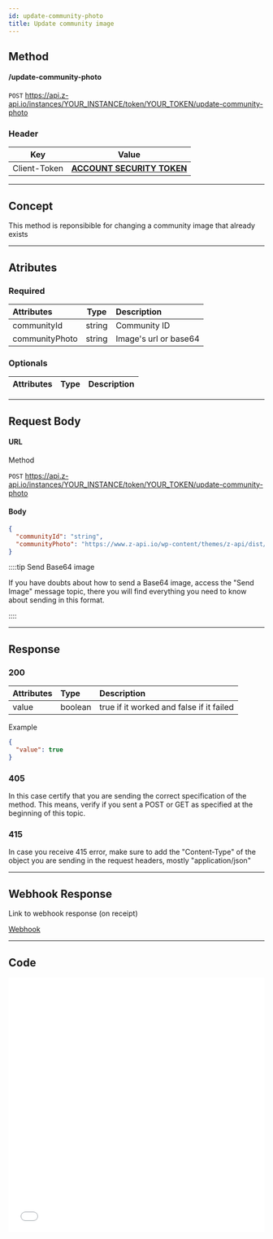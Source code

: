 ```yaml
---
id: update-community-photo
title: Update community image 
---
```


## Method 

#### /update-community-photo

`POST` https://api.z-api.io/instances/YOUR_INSTANCE/token/YOUR_TOKEN/update-community-photo

### Header

|      Key       |            Value            |
| :------------: |     :-----------------:     |
|  Client-Token  | **[ACCOUNT SECURITY TOKEN](../security/client-token)** |

---

## Concept 

This method is reponsibible for changing a community image that already exists

---

## Atributes

### Required

| Attributes    |  Type  | Description           |
| :------------ | :----: |:----------------------|
| communityId   | string | Community ID          |
| communityPhoto| string | Image's url or base64 |

### Optionals 

| Attributes| Type | Description|
| :-------- | :--: | :-------- |

---

## Request Body

#### URL

Method

`POST` https://api.z-api.io/instances/YOUR_INSTANCE/token/YOUR_TOKEN/update-community-photo

#### Body

```json
{
  "communityId": "string",
  "communityPhoto": "https://www.z-api.io/wp-content/themes/z-api/dist/images/logo.svg"
}
```

::::tip Send Base64 image 

If you have doubts about how to send a Base64 image, access the "Send Image" message topic, there you will find everything you need to know about sending in this format.

::::

---

## Response

### 200

| Attributes| Type    | Description                                         |
| :-------- | :------ | :-------------------------------------------------- |
| value     | boolean | true if it worked and false if it failed |

Example

```json
{
  "value": true
}
```

### 405

In this case certify that you are sending the correct specification of the method. This means, verify if you sent a POST or GET as specified at the beginning of this topic.

### 415

In case you receive 415 error, make sure to add the "Content-Type" of the object you are sending in the request headers, mostly "application/json"

---

## Webhook Response

Link to webhook response (on receipt)

[Webhook](../webhooks/on-message-received#response)

---

## Code

<iframe src="//api.apiembed.com/?source=https://raw.githubusercontent.com/Z-API/z-api-docs/main/json-examples/update-community-photo.json&targets=all" frameborder="0" scrolling="no" width="100%" height="500px" seamless></iframe>